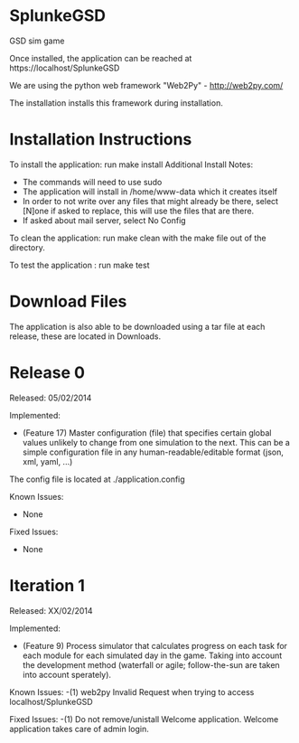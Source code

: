 SplunkeGSD
==========

GSD sim game

Once installed, the application can be reached at 
https://localhost/SplunkeGSD

We are using the python web framework "Web2Py" - http://web2py.com/ 

The installation installs this framework during installation. 

Installation Instructions
=========================

To install the application: run make install 
Additional Install Notes: 
- The commands will need to use sudo 
- The application will install in /home/www-data which it creates itself 
- In order to not write over any files that might already be there, select [N]one if asked to replace, this will use the files that are there. 
- If asked about mail server, select No Config

To clean the application: run make clean with the make file out of the directory. 

To test the application : run make test


Download Files
===============

The application is also able to be downloaded using a tar file at each release, these are located in Downloads. 


Release 0
===========
Released: 05/02/2014

Implemented: 
- (Feature 17) Master configuration (file) that specifies certain global values unlikely to change from one simulation to the next. This can be a simple configuration file in any human-readable/editable format (json, xml, yaml, ...)

The config file is located at ./application.config


Known Issues: 
- None

Fixed Issues: 
- None

Iteration 1
============
Released: XX/02/2014

Implemented:
- (Feature 9) Process simulator that calculates progress on each task for each module for each simulated day in the game. Taking into account the development method (waterfall or agile; follow-the-sun are taken into account sperately).

Known Issues:
-(1) web2py Invalid Request when trying to access localhost/SplunkeGSD

Fixed Issues:
-(1) Do not remove/unistall Welcome application. Welcome application takes care of admin login.

